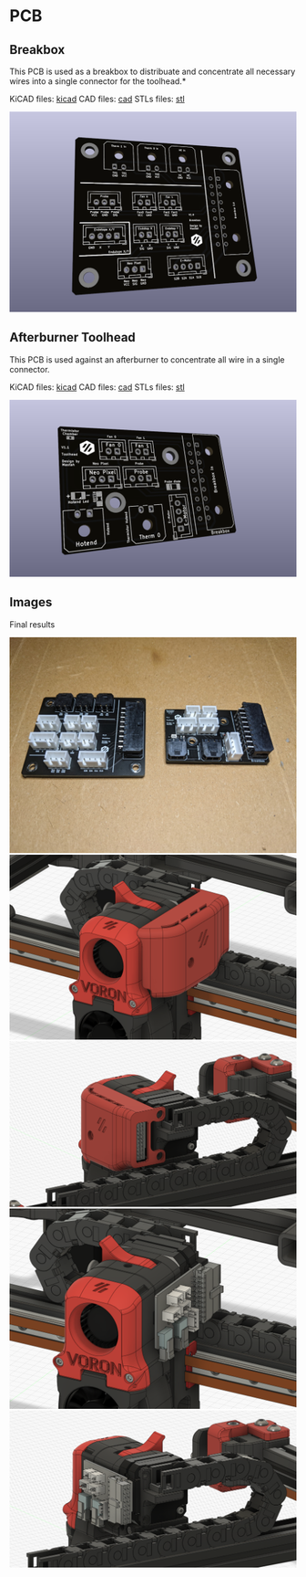 # PCB

## Breakbox

This PCB is used as a breakbox to distribuate and concentrate all necessary wires into a single connector for the toolhead.*

KiCAD files: [kicad](./KiCad/breakbox/)
CAD files: [cad](./CAD/breakbox/)
STLs files: [stl](./STL/breakbox/)

![breakbox](./Images/breakbox_pcb.png)

## Afterburner Toolhead

This PCB is used against an afterburner to concentrate all wire in a single connector.

KiCAD files: [kicad](./KiCad/toolhead/vanilla_afterburner/)
CAD files: [cad](./CAD/toolhead/vanilla_afterburner/)
STLs files: [stl](./STL/toolhead/vanilla_afterburner/)

![breakbox](./Images/toolhead_pcb.png)

## Images

Final results

![PCB](./Images/both_pcbs.jpg)
![PCB](./Images/preview_01.png)
![PCB](./Images/preview_02.png)
![PCB](./Images/preview_03.png)
![PCB](./Images/preview_04.png)
